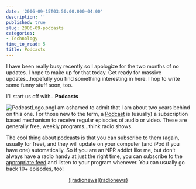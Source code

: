 ```yaml
---
date: '2006-09-15T03:50:00.000-04:00'
description: ''
published: true
slug: 2006-09-podcasts
categories:
- Technology
time_to_read: 5
title: Podcasts
---
```


I have been really busy recently so I apologize for the two months of no updates. I hope to make up for that today. Get ready for massive updates...hopefully you find something interesting in here. I hop to write some funny stuff soon, too.

I’ll start us off with...**Podcasts**

![PodcastLogo.png](PodcastLogo.png)I am ashamed to admit that I am about two years behind on this one. For those new to the term, a [Podcast](http://en.wikipedia.org/wiki/Podcast) is (usually) a subscription based mechanism to receive regular episodes of audio or video. These are generally free, weekly programs…think radio shows.

The cool thing about podcasts is that you can subscribe to them (again, usually for free), and they will update on your computer (and iPod if you have one) automatically. So if you are an NPR addict like me, but don’t always have a radio handy at just the right time, you can subscribe to the [appropriate feed](http://www.npr.org/rss/podcast/podcast_directory.php) and listen to your program whenever. You can usually go back 10+ episodes, too!


<div align="center"><a href="http://homestarrunner.com/sbemail.html">![radionews](radionews)</a></ul>